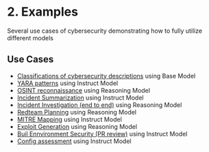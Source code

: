 # 2. Examples
Several use cases of cybersecurity demonstrating how to fully utilize different models

## Use Cases
- [Classifications of cybersecurity descriptions](https://github.com/RobustIntelligence/foundation-ai-cookbook/blob/main/2_examples/Classification_cybersecurity_descriptions.ipynb) using Base Model
- [YARA patterns](https://github.com/RobustIntelligence/foundation-ai-cookbook/blob/main/2_examples/YARA_patterns.ipynb) using Instruct Model
- [OSINT reconnaissance](https://github.com/RobustIntelligence/foundation-ai-cookbook/blob/main/2_examples/OSINT_reporting.ipynb) using Reasoning Model
- [Incident Summarization](https://github.com/RobustIntelligence/foundation-ai-cookbook/blob/main/2_examples/Incident_Summarization.ipynb) using Instruct Model
- [Incident Investigation (end to end)](https://github.com/RobustIntelligence/foundation-ai-cookbook/blob/main/2_examples/Incident_Investigation_e2e.ipynb) using Reasoning Model
- [Redteam Planning](https://github.com/RobustIntelligence/foundation-ai-cookbook/blob/main/2_examples/Redteam_Planning.ipynb) using Reasoning Model
- [MITRE Mapping](https://github.com/RobustIntelligence/foundation-ai-cookbook/blob/main/2_examples/Mitre_Mapping_Detection_Plays.ipynb) using Instruct Model
- [Exploit Generation](https://github.com/RobustIntelligence/foundation-ai-cookbook/blob/main/2_examples/Exploit_Generation.ipynb) using Reasoning Model
- [Buil Ennvironment Security (PR review)](https://github.com/RobustIntelligence/foundation-ai-cookbook/blob/main/2_examples/Build_Environment_Security.ipynb) using Instruct Model
- [Config assessment](https://github.com/RobustIntelligence/foundation-ai-cookbook/blob/main/2_examples/Configuration_Assessment.ipynb) using Instruct Model
